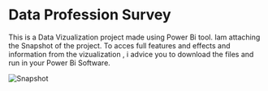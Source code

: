 # Data Profession Survey

This is a Data Vizualization project made using Power Bi tool. Iam attaching the Snapshot of the project. To acces full features and effects and information from the vizualization , i advice you to download the files and run in your Power Bi Software.

![Snapshot](https://github.com/Git-Vasanth/Data-Profession-Survey/assets/59464869/02ede331-0519-460a-8e7c-4b74aab3e927)
